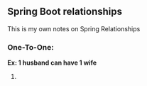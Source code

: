 ## Spring Boot relationships

This is my own notes on Spring Relationships

### One-To-One:
**Ex: 1 husband can have 1 wife**

1. 
